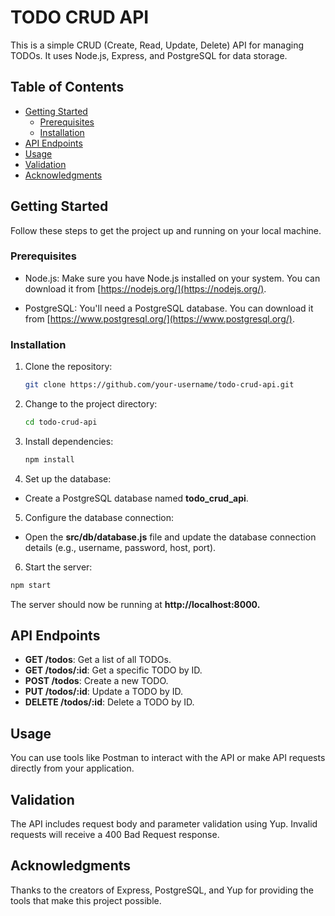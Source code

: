 <!-- @format -->

# TODO CRUD API

This is a simple CRUD (Create, Read, Update, Delete) API for managing TODOs. It uses Node.js, Express, and PostgreSQL for data storage.

## Table of Contents

- [Getting Started](#getting-started)
  - [Prerequisites](#prerequisites)
  - [Installation](#installation)
- [API Endpoints](#api-endpoints)
- [Usage](#usage)
- [Validation](#validation)
- [Acknowledgments](#acknowledgments)

## Getting Started

Follow these steps to get the project up and running on your local machine.

### Prerequisites

- Node.js: Make sure you have Node.js installed on your system. You can download it from [https://nodejs.org/](https://nodejs.org/).

- PostgreSQL: You'll need a PostgreSQL database. You can download it from [https://www.postgresql.org/](https://www.postgresql.org/).

### Installation

1. Clone the repository:

   ```bash
   git clone https://github.com/your-username/todo-crud-api.git
   ```

2. Change to the project directory:

   ```bash
   cd todo-crud-api
   ```

3. Install dependencies:

   ```bash
   npm install
   ```

4. Set up the database:

- Create a PostgreSQL database named **todo_crud_api**.

5. Configure the database connection:

- Open the **src/db/database.js** file and update the database connection details (e.g., username, password, host, port).

6. Start the server:

```bash
npm start
```

The server should now be running at **http://localhost:8000.**

## API Endpoints

- **GET /todos**: Get a list of all TODOs.
- **GET /todos/:id**: Get a specific TODO by ID.
- **POST /todos**: Create a new TODO.
- **PUT /todos/:id**: Update a TODO by ID.
- **DELETE /todos/:id**: Delete a TODO by ID.

## Usage

You can use tools like Postman to interact with the API or make API requests directly from your application.

## Validation

The API includes request body and parameter validation using Yup. Invalid requests will receive a 400 Bad Request response.

## Acknowledgments

Thanks to the creators of Express, PostgreSQL, and Yup for providing the tools that make this project possible.
